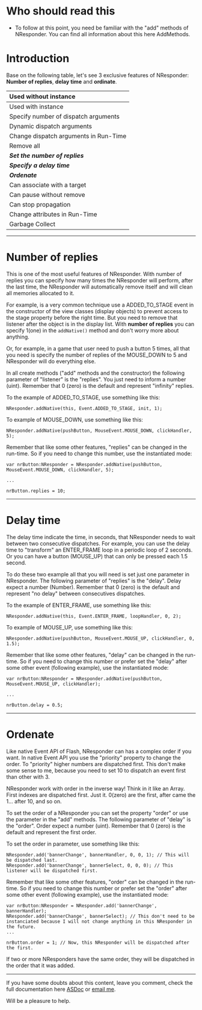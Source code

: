 # Who should read this #

  * To follow at this point, you need be familiar with the "add" methods of NResponder. You can find all information about this here AddMethods.

# Introduction #

Base on the following table, let's see 3 exclusive features of NResponder: **Number of replies**, **delay time** and **ordinate**.

| Used without instance |
|:----------------------|
| Used with instance |
| Specify number of dispatch arguments |
| Dynamic dispatch arguments |
| Change dispatch arguments in Run-Time |
| Remove all |
| _**Set the number of replies**_ |
| _**Specify a delay time**_ |
| _**Ordenate**_ |
| Can associate with a target |
| Can pause without remove |
| Can stop propagation |
| Change attributes in Run-Time |
| Garbage Collect |


---


# Number of replies #

This is one of the most useful features of NResponder. With number of replies you can specify how many times the NResponder will perform, after the last time, the NResponder will automatically remove itself and will clean all memories allocated to it.

For example, is a very common technique use a ADDED\_TO\_STAGE event in the constructor of the view classes (display objects) to prevent access to the stage property before the right time. But you need to remove that listener after the object is in the display list.
With **number of replies** you can specify 1(one) in the `addNative()` method and don't worry more about anything.

Or, for example, in a game that user need to push a button 5 times, all that you need is specify the number of replies of the MOUSE\_DOWN to 5 and NResponder will do everything else.

In all create methods ("add" methods and the constructor) the following parameter of "listener" is the "replies". You just need to inform a number (uint). Remember that 0 (zero) is the default and represent "infinity" replies.

To the example of ADDED\_TO\_STAGE, use something like this:
```
NResponder.addNative(this, Event.ADDED_TO_STAGE, init, 1);
```

To example of MOUSE\_DOWN, use something like this:
```
NResponder.addNative(pushButton, MouseEvent.MOUSE_DOWN, clickHandler, 5);
```

Remember that like some other features, "replies" can be changed in the run-time. So if you need to change this number, use the instantiated mode:
```
var nrButton:NResponder = NResponder.addNative(pushButton, MouseEvent.MOUSE_DOWN, clickHandler, 5);

...

nrButton.replies = 10;
```


---


# Delay time #

The delay time indicate the time, in seconds, that NResponder needs to wait between two consecutive dispatches. For example, you can use the delay time to "transform" an ENTER\_FRAME loop in a periodic loop of 2 seconds. Or you can have a button (MOUSE\_UP) that can only be pressed each 1.5 second.

To do these two example all that you will need is set just one parameter in NResponder. The following parameter of "replies" is the "delay". Delay expect a number (Number). Remember that 0 (zero) is the default and represent "no delay" between consecutives dispatches.

To the example of ENTER\_FRAME, use something like this:
```
NResponder.addNative(this, Event.ENTER_FRAME, loopHandler, 0, 2);
```

To example of MOUSE\_UP, use something like this:
```
NResponder.addNative(pushButton, MouseEvent.MOUSE_UP, clickHandler, 0, 1.5);
```

Remember that like some other features, "delay" can be changed in the run-time. So if you need to change this number or prefer set the "delay" after some other event (following example), use the instantiated mode:
```
var nrButton:NResponder = NResponder.addNative(pushButton, MouseEvent.MOUSE_UP, clickHandler);

...

nrButton.delay = 0.5;
```


---


# Ordenate #

Like native Event API of Flash, NResponder can has a complex order if you want. In native Event API you use the "priority" property to change the order. To "priority" higher numbers are dispatched first. This don't make some sense to me, because you need to set 10 to dispatch an event first than other with 3.

NResponder work with order in the inverse way! Think in it like an Array. First indexes are dispatched first. Just it. 0(zero) are the first, after came the 1... after 10, and so on.

To set the order of a NResponder you can set the property "order" or use the parameter in the "add" methods. The following parameter of "delay" is the "order". Order expect a number (uint). Remember that 0 (zero) is the default and represent the first order.

To set the order in parameter, use something like this:
```
NResponder.add('bannerChange', bannerHandler, 0, 0, 1); // This will be dispatched last.
NResponder.add('bannerChange', bannerSelect, 0, 0, 0); // This listener will be dispatched first.
```


Remember that like some other features, "order" can be changed in the run-time. So if you need to change this number or prefer set the "order" after some other event (following example), use the instantiated mode:
```
var nrButton:NResponder = NResponder.add('bannerChange', bannerHandler);
NResponder.add('bannerChange', bannerSelect); // This don't need to be instanciated because I will not change anything in this NResponder in the future.
...

nrButton.order = 1; // Now, this NResponder will be dispatched after the first.
```

If two or more NResponders have the same order, they will be dispatched in the order that it was added.


---


If you have some doubts about this content, leave you comment, check the full documentation here [ASDoc](http://db-in.com/frameworks/nineveh/doc/) or [email me](mailto:diney@db-in.com).

Will be a pleasure to help.